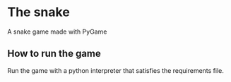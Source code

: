 # The snake
A snake game made with PyGame
## How to run the game
Run the game with a python interpreter
that satisfies the requirements file.